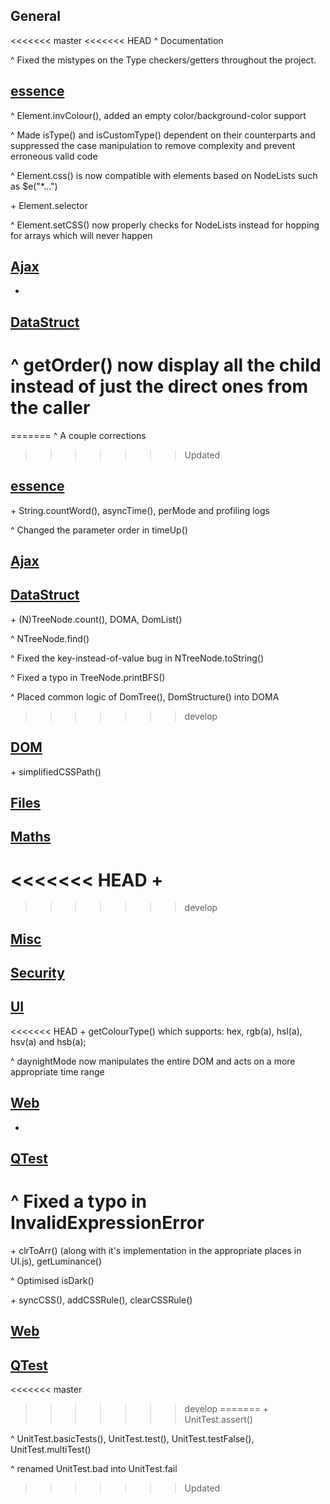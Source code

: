 ## General
<<<<<<< master
<<<<<<< HEAD
^ Documentation

^ Fixed the mistypes on the Type checkers/getters throughout the project.

## [essence](essence.js)
^ Element.invColour(), added an empty color/background-color support

^ Made isType() and isCustomType() dependent on their counterparts and suppressed the case manipulation to remove complexity and prevent erroneous valid code

^ Element.css() is now compatible with elements based on NodeLists such as $e("*...")

\+ Element.selector

^ Element.setCSS() now properly checks for NodeLists instead for hopping for arrays which will never happen

## [Ajax](modules/Ajax.js)
+ 

## [DataStruct](modules/DataStruct.js)
^ getOrder() now display all the child instead of just the direct ones from the caller
=======

=======
^ A couple corrections
>>>>>>> Updated

## [essence](essence.js)
\+ String.countWord(), asyncTime(), perMode and profiling logs

^ Changed the parameter order in timeUp()

## [Ajax](modules/Ajax.js)


## [DataStruct](modules/DataStruct.js)
\+ (N)TreeNode.count(), DOMA, DomList()

^ NTreeNode.find()

^ Fixed the key-instead-of-value bug in NTreeNode.toString()

^ Fixed a typo in TreeNode.printBFS()

^ Placed common logic of DomTree(), DomStructure() into DOMA
>>>>>>> develop

## [DOM](modules/DOM.js)
\+ simplifiedCSSPath()

## [Files](modules/Files.js)
 

## [Maths](modules/Maths.js)
<<<<<<< HEAD
+ 
=======

>>>>>>> develop

## [Misc](modules/Misc.js)
 

## [Security](modules/Security.js)
 

## [UI](modules/UI.js)
<<<<<<< HEAD
\+ getColourType() which supports: hex, rgb(a), hsl(a), hsv(a) and hsb(a);

^ daynightMode now manipulates the entire DOM and acts on a more appropriate time range

## [Web](modules/Web.js)
+

## [QTest](modules/QTest.js)
^ Fixed a typo in InvalidExpressionError
=======
\+ clrToArr() (along with it's implementation in the appropriate places in UI.js), getLuminance()

^ Optimised isDark()

\+ syncCSS(), addCSSRule(), clearCSSRule()

## [Web](modules/Web.js)


## [QTest](modules/QTest.js)
<<<<<<< master
>>>>>>> develop
=======
\+ UnitTest.assert()

^ UnitTest.basicTests(), UnitTest.test(), UnitTest.testFalse(), UnitTest.multiTest()

^ renamed UnitTest.bad into UnitTest.fail
>>>>>>> Updated
